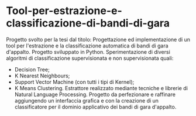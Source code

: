# Tool-per-estrazione-e-classificazione-di-bandi-di-gara
Progetto svolto per la tesi dal titolo: Progettazione ed implementazione di un tool per l'estrazione e la classificazione automatica di bandi di gara d'appalto.
Progetto sviluppato in  Python.
Sperimentazione di diversi algoritmi di classificazione supervisionata e non supervisionata quali:
- Decision Tree;
- K Nearest Neighbours;
- Support Vector Machine (con tutti i tipi di Kernel);
- K Means Clustering.
Estrattore realizzato mediante tecniche e librerie di Natural Language Processing.
Progetto da perfezionare e raffinare aggiungendo un interfaccia grafica e con la creazione di un classificatore per il dominio applicativo dei bandi di gara d'appalto.
